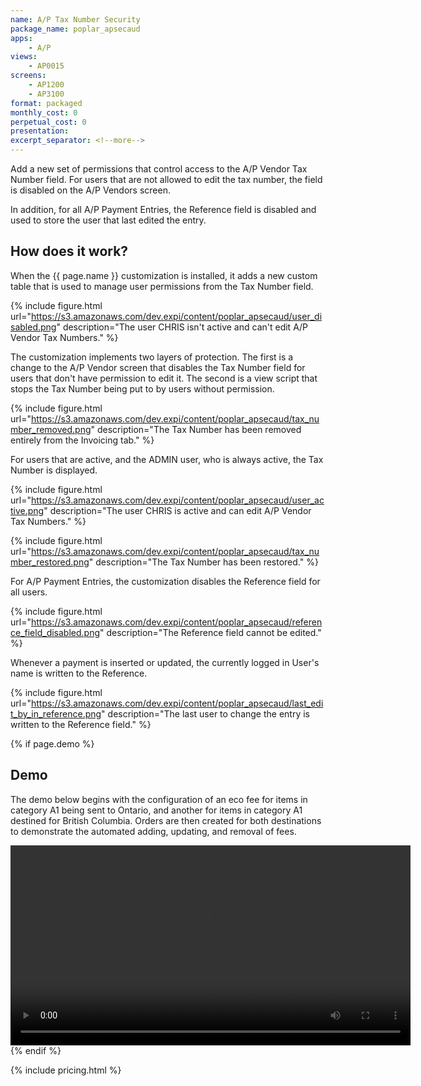 ```yaml
---
name: A/P Tax Number Security
package_name: poplar_apsecaud
apps:
    - A/P
views:
    - AP0015
screens:
    - AP1200
    - AP3100
format: packaged
monthly_cost: 0
perpetual_cost: 0
presentation: 
excerpt_separator: <!--more-->
---
```


Add a new set of permissions that control access to the A/P Vendor Tax
Number field.  For users that are not allowed to edit the tax number,
the field is disabled on the A/P Vendors screen.

In addition, for all A/P Payment Entries, the Reference field is disabled
and used to store the user that last edited the entry.
<!--more-->

## How does it work?

When the {{ page.name }} customization is installed, it adds a new 
custom table that is used to manage user permissions from the Tax Number
field.

{% include figure.html url="https://s3.amazonaws.com/dev.expi/content/poplar_apsecaud/user_disabled.png" 
                      description="The user CHRIS isn't active and can't edit A/P Vendor Tax Numbers." %}

The customization implements two layers of protection. The first is a
change to the A/P Vendor screen that disables the Tax Number field for 
users that don't have permission to edit it.  The second is a view script
that stops the Tax Number being put to by users without permission.

{% include figure.html url="https://s3.amazonaws.com/dev.expi/content/poplar_apsecaud/tax_number_removed.png" 
                      description="The Tax Number has been removed entirely from the Invoicing tab." %}

For users that are active, and the ADMIN user, who is always active, the Tax
Number is displayed.

{% include figure.html url="https://s3.amazonaws.com/dev.expi/content/poplar_apsecaud/user_active.png" 
                      description="The user CHRIS is active and can edit A/P Vendor Tax Numbers." %}

{% include figure.html url="https://s3.amazonaws.com/dev.expi/content/poplar_apsecaud/tax_number_restored.png" 
                      description="The Tax Number has been restored." %}

For A/P Payment Entries, the customization disables the Reference field for
all users.

{% include figure.html url="https://s3.amazonaws.com/dev.expi/content/poplar_apsecaud/reference_field_disabled.png" 
                      description="The Reference field cannot be edited." %}

Whenever a payment is inserted or updated, the currently logged in User's name
is written to the Reference.

{% include figure.html url="https://s3.amazonaws.com/dev.expi/content/poplar_apsecaud/last_edit_by_in_reference.png" 
                      description="The last user to change the entry is written to the Reference field." %}


{% if page.demo %}
## Demo

The demo below begins with the configuration of an eco fee for items in 
category A1 being sent to Ontario, and another for items in category A1 
destined for British Columbia.  Orders are then created for both destinations
to demonstrate the automated adding, updating, and removal of fees.

<video width="640" controls>
  <source src="{{ page.demo }}" type="video/mp4">
  Your browser doesn't support the video tag.
</video>
{% endif %}

{% include pricing.html %}
